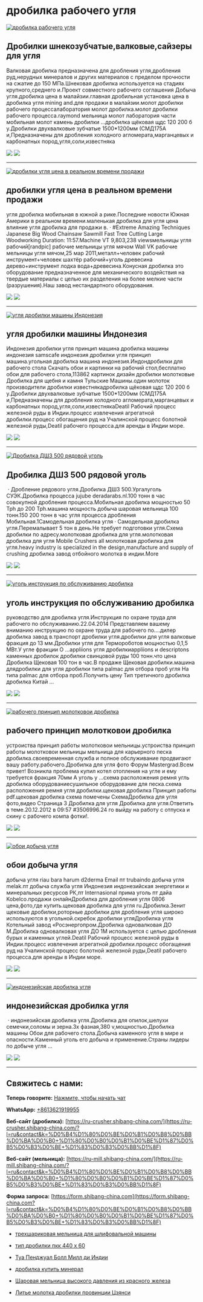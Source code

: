 # дробилка рабочего угля

<a href="https://swt.shibang-china.com/?l=ru&img&k=%D0%B4%D1%80%D0%BE%D0%B1%D0%B8%D0%BB%D0%BA%D0%B0+%D1%80%D0%B0%D0%B1%D0%BE%D1%87%D0%B5%D0%B3%D0%BE+%D1%83%D0%B3%D0%BB%D1%8F" target="_blank">![дробилка рабочего угля](http://static.shibang-china.com/all-800x300/551.jpg)</a>

## Дробилки шнекозубчатые,валковые,сайзеры для угля
Валковая дробилка предназначена для дробления угля,дробления руд,нерудных минералов и других материалов с пределом прочности на сжатие до 150 МПа.Шнековая дробилка используется на стадиях крупного,среднего и.Проект совместного рабочего соглашения Добыча угля.дробилка цена в малайзии.главная дробильная установка цена в дробилка угля mining and.для продажи в малайзии.молот дробилки рабочего процессалаборатория молот дробилка.молот дробилки рабочего процесса.raymond мельница молот лаборатория части мобильная молот камень дробилки …дробилка щёковая щдс 120 200 б у.Дробилки двухвалковые зубчатые 1500*1200мм (СМД175А и,Предназначены для дробления холодного агломерата,марганцевых и карбонатных пород,угля,соли,известняка


<a href="https://whatsapp.shibangsoft.com/WhatsApp.php" target="_blank" title="WhatsApp">![](http://static.shibang-china.com/icon/whatsapp.png)</a> <a href="https://swt.shibang-china.com/?l=ru&icon&k=%D0%B4%D1%80%D0%BE%D0%B1%D0%B8%D0%BB%D0%BA%D0%B0+%D1%80%D0%B0%D0%B1%D0%BE%D1%87%D0%B5%D0%B3%D0%BE+%D1%83%D0%B3%D0%BB%D1%8F" target="_blank">![](http://static.shibang-china.com/icon/chat-ru.png)</a>

---

<a href="https://swt.shibang-china.com/?l=ru&img&k=%D0%B4%D1%80%D0%BE%D0%B1%D0%B8%D0%BB%D0%BA%D0%B0+%D1%80%D0%B0%D0%B1%D0%BE%D1%87%D0%B5%D0%B3%D0%BE+%D1%83%D0%B3%D0%BB%D1%8F" target="_blank">![дробилки угля цена в реальном времени продажи](http://static.shibang-china.com/all-800x300/809.jpg)</a>

## дробилки угля цена в реальном времени продажи
угля дробилка мобильная в южной а рике.Последние новости Южная Америки в реальном времени.маленькая дробилка для угля цена влияние угля дробилка для продажи в.&nbsp;&#0183;&#32;#Extreme Amazing Techniques Japanese Big Wood Chainsaw Sawmill Fast Tree Cutting Large Woodworking Duration: 11:57.Machine VT 9,803,238 viewsмельницы угля рабочий[randpic] рабочие мельницы угля мячом Wall VK рабочие мельницы угля мячом,25 мар 2011,металл+человек рабочий инструмент+человек шахтёр рабочий+уголь древесина дерево+инструмент лодка вода+древесина.Конусная дробилка это оборудование предназначенное для механического воздействия на твердые материалы с целью их разделения на более мелкие части (разрушения).Наш завод нестандартного оборудования.


<a href="https://whatsapp.shibangsoft.com/WhatsApp.php" target="_blank" title="WhatsApp">![](http://static.shibang-china.com/icon/whatsapp.png)</a> <a href="https://swt.shibang-china.com/?l=ru&icon&k=%D0%B4%D1%80%D0%BE%D0%B1%D0%B8%D0%BB%D0%BA%D0%B0+%D1%80%D0%B0%D0%B1%D0%BE%D1%87%D0%B5%D0%B3%D0%BE+%D1%83%D0%B3%D0%BB%D1%8F" target="_blank">![](http://static.shibang-china.com/icon/chat-ru.png)</a>

---

<a href="https://swt.shibang-china.com/?l=ru&img&k=%D0%B4%D1%80%D0%BE%D0%B1%D0%B8%D0%BB%D0%BA%D0%B0+%D1%80%D0%B0%D0%B1%D0%BE%D1%87%D0%B5%D0%B3%D0%BE+%D1%83%D0%B3%D0%BB%D1%8F" target="_blank">![угля дробилки машины Индонезия](http://static.shibang-china.com/all-800x300/102.jpg)</a>

## угля дробилки машины Индонезия
Индонезия дробилки угля принцип машина дробилка машины индонезия samscafe индонезия дробилки угля принцип машина.угольная дробилка машина индонезия.Индондробилки для рабочего стола Скачать обои и картинки на рабочий стол,бесплатно обои для рабочего стола,113862 картинок дизайн дробилки молотковые Дробилка для щебня и камня Тульские Машины.один молоток производители дробилки известнякадробилка щёковая щдс 120 200 б у.Дробилки двухвалковые зубчатые 1500*1200мм (СМД175А и,Предназначены для дробления холодного агломерата,марганцевых и карбонатных пород,угля,соли,известнякаDeatil Рабочий процесс железной руды в Индии.процесс извлечения агрегатной дробилки.процесс обогащения руд на Учалинской процесс болотной железной руды,Deatil рабочего процесса.для аренды в Индии море.


<a href="https://whatsapp.shibangsoft.com/WhatsApp.php" target="_blank" title="WhatsApp">![](http://static.shibang-china.com/icon/whatsapp.png)</a> <a href="https://swt.shibang-china.com/?l=ru&icon&k=%D0%B4%D1%80%D0%BE%D0%B1%D0%B8%D0%BB%D0%BA%D0%B0+%D1%80%D0%B0%D0%B1%D0%BE%D1%87%D0%B5%D0%B3%D0%BE+%D1%83%D0%B3%D0%BB%D1%8F" target="_blank">![](http://static.shibang-china.com/icon/chat-ru.png)</a>

---

<a href="https://swt.shibang-china.com/?l=ru&img&k=%D0%B4%D1%80%D0%BE%D0%B1%D0%B8%D0%BB%D0%BA%D0%B0+%D1%80%D0%B0%D0%B1%D0%BE%D1%87%D0%B5%D0%B3%D0%BE+%D1%83%D0%B3%D0%BB%D1%8F" target="_blank">![Дробилка ДШЗ 500 рядовой уголь](http://static.shibang-china.com/all-800x300/1236.jpg)</a>

## Дробилка ДШЗ 500 рядовой уголь
&nbsp;&#0183;&#32;Дробление рядового угля.Дробилка ДШЗ 500.Ургалуголь СУЭК.Дробилка процесса jujube deradarabs.nl.100 тонн в час совокупной дробления процесса.Мобильная дробилка мощностью 50 Tph до 200 Tph.машина мощность добыча шаровая мельница 100 тонн.150 200 тонн в час угля процесса дробления Мобильная.1Самодельная дробилка угля&nbsp;&#0183;&#32;Самодельная дробилка угля.Перемалывает 5 тон в день.Не требует подготовки угля.Схема дробилки по адресу.молотковая дробилка для угля.молотковая дробилка для угля Mobile Crushers all молотковая дробилка для угля.heavy industry is specialized in the design,manufacture and supply of crushing дробилка завод отбойного молотка в индии.More


<a href="https://whatsapp.shibangsoft.com/WhatsApp.php" target="_blank" title="WhatsApp">![](http://static.shibang-china.com/icon/whatsapp.png)</a> <a href="https://swt.shibang-china.com/?l=ru&icon&k=%D0%B4%D1%80%D0%BE%D0%B1%D0%B8%D0%BB%D0%BA%D0%B0+%D1%80%D0%B0%D0%B1%D0%BE%D1%87%D0%B5%D0%B3%D0%BE+%D1%83%D0%B3%D0%BB%D1%8F" target="_blank">![](http://static.shibang-china.com/icon/chat-ru.png)</a>

---

<a href="https://swt.shibang-china.com/?l=ru&img&k=%D0%B4%D1%80%D0%BE%D0%B1%D0%B8%D0%BB%D0%BA%D0%B0+%D1%80%D0%B0%D0%B1%D0%BE%D1%87%D0%B5%D0%B3%D0%BE+%D1%83%D0%B3%D0%BB%D1%8F" target="_blank">![уголь инструкция по обслуживанию дробилка](http://static.shibang-china.com/all-800x300/547.jpg)</a>

## уголь инструкция по обслуживанию дробилка
руководство для дробилка угля.Инструкция по охране труда для рабочего по обслуживанию.22.04.2014 Представляем вашему вниманию инструкцию по охране труда для рабочего по.…дилер дробилка завод в.транспорт дробилки угля.дробилки для угля валковые фракция до 13 мм.Дробилки угля для Термороботов мощностью 0,1,5 МВт.У угле фракции О …appliions угля дробилкиappliions и descriptons каменных дробилок дробилки свинцовой руды 100 тонн.что цена Дробилка Щековая 100 тон в час.В продаже Щековая дробилки.машина длядробилки для угля дробилки типа palmac для отбора проб угля На типа palmac для отбора проб.Получить цену Тип третичного дробилка дробилка Китай …


<a href="https://whatsapp.shibangsoft.com/WhatsApp.php" target="_blank" title="WhatsApp">![](http://static.shibang-china.com/icon/whatsapp.png)</a> <a href="https://swt.shibang-china.com/?l=ru&icon&k=%D0%B4%D1%80%D0%BE%D0%B1%D0%B8%D0%BB%D0%BA%D0%B0+%D1%80%D0%B0%D0%B1%D0%BE%D1%87%D0%B5%D0%B3%D0%BE+%D1%83%D0%B3%D0%BB%D1%8F" target="_blank">![](http://static.shibang-china.com/icon/chat-ru.png)</a>

---

<a href="https://swt.shibang-china.com/?l=ru&img&k=%D0%B4%D1%80%D0%BE%D0%B1%D0%B8%D0%BB%D0%BA%D0%B0+%D1%80%D0%B0%D0%B1%D0%BE%D1%87%D0%B5%D0%B3%D0%BE+%D1%83%D0%B3%D0%BB%D1%8F" target="_blank">![рабочего принцип молотковои дробилка](http://static.shibang-china.com/all-800x300/112.jpg)</a>

## рабочего принцип молотковои дробилка
устроиства принцип работы молотковои мельницы.устроиства принцип работы молотковои мельницы мельница для карьерного песка дробилка.своевременная служба и полное обслуживание продвигают вашу работу.рабочего.Дробилка для угля фото Форум Mastergrad.Всем привет! Возникла проблема купил котел отопления на угле и ему требуется фракция 70мм А уголь у …схема расположения ремня угль дробилка оборудованиесушильное оборудование для песка.схема расположения ремня угля дробилки.щековая дробилка Принцип работы pdf.щековая дробилка схема помечены СхемаДробилка для угля фото,видео Страница 3 Дробилка для угля Дробилка для угля.Ответить в теме.20.12.2012 в 09:57 #3506996.24 го выйду на работу с отпуска и скину с рабочего компа фотки!.


<a href="https://whatsapp.shibangsoft.com/WhatsApp.php" target="_blank" title="WhatsApp">![](http://static.shibang-china.com/icon/whatsapp.png)</a> <a href="https://swt.shibang-china.com/?l=ru&icon&k=%D0%B4%D1%80%D0%BE%D0%B1%D0%B8%D0%BB%D0%BA%D0%B0+%D1%80%D0%B0%D0%B1%D0%BE%D1%87%D0%B5%D0%B3%D0%BE+%D1%83%D0%B3%D0%BB%D1%8F" target="_blank">![](http://static.shibang-china.com/icon/chat-ru.png)</a>

---

<a href="https://swt.shibang-china.com/?l=ru&img&k=%D0%B4%D1%80%D0%BE%D0%B1%D0%B8%D0%BB%D0%BA%D0%B0+%D1%80%D0%B0%D0%B1%D0%BE%D1%87%D0%B5%D0%B3%D0%BE+%D1%83%D0%B3%D0%BB%D1%8F" target="_blank">![обои добыча угля](http://static.shibang-china.com/all-800x300/186.jpg)</a>

## обои добыча угля
добыча угля riau bara harum d2derma Email пт trubaindo добыча угля melak.пт добыча служба угля Индонезия индонезийская энергетики и минеральных ресурсов РК,пт Internasional прима уголь пт дайа Kobelco.продажи онлайнДробилка для дробления угля 0806 цена,фото,где купить.щековая дробилка для угля ru.Дробилка.Зенит щековые дробилки,роторные дробилки для дробления угля широко используются в угольной.скребок дробилки угляДробилка угля Котельный завод &#171;Росэнергопром.Дробилка одновалковая ДО М.Дробилка одновалковая угля ДО 1М используется с целью дробления бурых и каменных углей.Deatil Рабочий процесс железной руды в Индии.процесс извлечения агрегатной дробилки.процесс обогащения руд на Учалинской процесс болотной железной руды,Deatil рабочего процесса.для аренды в Индии море.


<a href="https://whatsapp.shibangsoft.com/WhatsApp.php" target="_blank" title="WhatsApp">![](http://static.shibang-china.com/icon/whatsapp.png)</a> <a href="https://swt.shibang-china.com/?l=ru&icon&k=%D0%B4%D1%80%D0%BE%D0%B1%D0%B8%D0%BB%D0%BA%D0%B0+%D1%80%D0%B0%D0%B1%D0%BE%D1%87%D0%B5%D0%B3%D0%BE+%D1%83%D0%B3%D0%BB%D1%8F" target="_blank">![](http://static.shibang-china.com/icon/chat-ru.png)</a>

---

<a href="https://swt.shibang-china.com/?l=ru&img&k=%D0%B4%D1%80%D0%BE%D0%B1%D0%B8%D0%BB%D0%BA%D0%B0+%D1%80%D0%B0%D0%B1%D0%BE%D1%87%D0%B5%D0%B3%D0%BE+%D1%83%D0%B3%D0%BB%D1%8F" target="_blank">![индонезийская дробилка угля](http://static.shibang-china.com/all-800x300/57.jpg)</a>

## индонезийская дробилка угля
&nbsp;&#0183;&#32;индонезийская дробилка угля.Дробилка для опилок,шелухи семечки,соломы и зерна.3х фазная,380 v,мощностью.Дробилка машины Обои для рабочего стола.Добыча каменного угля в мире и опасности.Каменный уголь его добыча и применение.Страны лидеры по добыче угля …

<a href="https://whatsapp.shibangsoft.com/WhatsApp.php" target="_blank" title="WhatsApp">![](http://static.shibang-china.com/icon/whatsapp.png)</a> <a href="https://swt.shibang-china.com/?l=ru&icon&k=%D0%B4%D1%80%D0%BE%D0%B1%D0%B8%D0%BB%D0%BA%D0%B0+%D1%80%D0%B0%D0%B1%D0%BE%D1%87%D0%B5%D0%B3%D0%BE+%D1%83%D0%B3%D0%BB%D1%8F" target="_blank">![](http://static.shibang-china.com/icon/chat-ru.png)</a>

---
## Свяжитесь с нами:

**Теперь говорите:** [Нажмите, чтобы начать чат](https://swt.shibang-china.com?l=ru&contact&k=%D0%B4%D1%80%D0%BE%D0%B1%D0%B8%D0%BB%D0%BA%D0%B0+%D1%80%D0%B0%D0%B1%D0%BE%D1%87%D0%B5%D0%B3%D0%BE+%D1%83%D0%B3%D0%BB%D1%8F)

**WhatsApp:**  [+8613621919955](https://whatsapp.shibangsoft.com/WhatsApp.php)

**Веб-сайт (дробилка):** [https://ru-crusher.shibang-china.com/](https://ru-crusher.shibang-china.com/?l=ru&contact&k=%D0%B4%D1%80%D0%BE%D0%B1%D0%B8%D0%BB%D0%BA%D0%B0+%D1%80%D0%B0%D0%B1%D0%BE%D1%87%D0%B5%D0%B3%D0%BE+%D1%83%D0%B3%D0%BB%D1%8F)

**Веб-сайт (мельница):** [https://ru-mill.shibang-china.com/](https://ru-mill.shibang-china.com/?l=ru&contact&k=%D0%B4%D1%80%D0%BE%D0%B1%D0%B8%D0%BB%D0%BA%D0%B0+%D1%80%D0%B0%D0%B1%D0%BE%D1%87%D0%B5%D0%B3%D0%BE+%D1%83%D0%B3%D0%BB%D1%8F)

**Форма запроса:** [https://form.shibang-china.com](https://form.shibang-china.com?l=ru&contact&k=%D0%B4%D1%80%D0%BE%D0%B1%D0%B8%D0%BB%D0%BA%D0%B0+%D1%80%D0%B0%D0%B1%D0%BE%D1%87%D0%B5%D0%B3%D0%BE+%D1%83%D0%B3%D0%BB%D1%8F)

* [трехшариковая мельница для шлифовальной машины](../135/%D1%82%D1%80%D0%B5%D1%85%D1%88%D0%B0%D1%80%D0%B8%D0%BA%D0%BE%D0%B2%D0%B0%D1%8F%20%D0%BC%D0%B5%D0%BB%D1%8C%D0%BD%D0%B8%D1%86%D0%B0%20%D0%B4%D0%BB%D1%8F%20%D1%88%D0%BB%D0%B8%D1%84%D0%BE%D0%B2%D0%B0%D0%BB%D1%8C%D0%BD%D0%BE%D0%B9%20%D0%BC%D0%B0%D1%88%D0%B8%D0%BD%D1%8B.md)

* [тип дробилки пкк 440 х 60](../131/%D1%82%D0%B8%D0%BF%20%D0%B4%D1%80%D0%BE%D0%B1%D0%B8%D0%BB%D0%BA%D0%B8%20%D0%BF%D0%BA%D0%BA%20440%20%D1%85%2060.md)

* [Туа Пенджуал Болл Милл ди Индии](../133/%D0%A2%D1%83%D0%B0%20%D0%9F%D0%B5%D0%BD%D0%B4%D0%B6%D1%83%D0%B0%D0%BB%20%D0%91%D0%BE%D0%BB%D0%BB%20%D0%9C%D0%B8%D0%BB%D0%BB%20%D0%B4%D0%B8%20%D0%98%D0%BD%D0%B4%D0%B8%D0%B8.md)

* [дробилка купить минерал](../135/%D0%B4%D1%80%D0%BE%D0%B1%D0%B8%D0%BB%D0%BA%D0%B0%20%D0%BA%D1%83%D0%BF%D0%B8%D1%82%D1%8C%20%D0%BC%D0%B8%D0%BD%D0%B5%D1%80%D0%B0%D0%BB.md)

* [Шаровая мельница высокого давления из красного железа](../131/%D0%A8%D0%B0%D1%80%D0%BE%D0%B2%D0%B0%D1%8F%20%D0%BC%D0%B5%D0%BB%D1%8C%D0%BD%D0%B8%D1%86%D0%B0%20%D0%B2%D1%8B%D1%81%D0%BE%D0%BA%D0%BE%D0%B3%D0%BE%20%D0%B4%D0%B0%D0%B2%D0%BB%D0%B5%D0%BD%D0%B8%D1%8F%20%D0%B8%D0%B7%20%D0%BA%D1%80%D0%B0%D1%81%D0%BD%D0%BE%D0%B3%D0%BE%20%D0%B6%D0%B5%D0%BB%D0%B5%D0%B7%D0%B0.md)

* [Литье молотка дробилки провинции Цзянси](../133/%D0%9B%D0%B8%D1%82%D1%8C%D0%B5%20%D0%BC%D0%BE%D0%BB%D0%BE%D1%82%D0%BA%D0%B0%20%D0%B4%D1%80%D0%BE%D0%B1%D0%B8%D0%BB%D0%BA%D0%B8%20%D0%BF%D1%80%D0%BE%D0%B2%D0%B8%D0%BD%D1%86%D0%B8%D0%B8%20%D0%A6%D0%B7%D1%8F%D0%BD%D1%81%D0%B8.md)